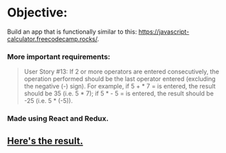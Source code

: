 # Objective:
Build an app that is functionally similar to this: https://javascript-calculator.freecodecamp.rocks/.
### More important requirements:
> User Story #13: If 2 or more operators are entered consecutively, the operation performed should be the last operator entered (excluding the negative (-) sign). For example, if 5 + * 7 = is entered, the result should be 35 (i.e. 5 * 7); if 5 * - 5 = is entered, the result should be -25 (i.e. 5 * (-5)).
### Made using React and Redux.
## [Here's the result.]()